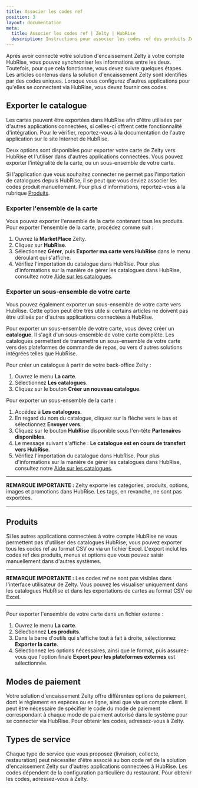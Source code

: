 ```yaml
---
title: Associer les codes ref
position: 3
layout: documentation
meta:
  title: Associer les codes ref | Zelty | HubRise
  description: Instructions pour associer les codes ref des produits Zelty avec d'autres applications connectées à HubRise pour la synchronisation des données.
---
```


Après avoir connecté votre solution d'encaissement Zelty à votre compte HubRise, vous pouvez synchroniser les informations entre les deux. Toutefois, pour que cela fonctionne, vous devez suivre quelques étapes. Les articles contenus dans la solution d'encaissement Zelty sont identifiés par des codes uniques. Lorsque vous configurez d'autres applications pour qu'elles se connectent via HubRise, vous devez fournir ces codes.

## Exporter le catalogue

Les cartes peuvent être exportées dans HubRise afin d'être utilisées par d'autres applications connectées, si celles-ci offrent cette fonctionnalité d'intégration. Pour le vérifier, reportez-vous à la documentation de l'autre application sur le site Internet de HubRise.

Deux options sont disponibles pour exporter votre carte de Zelty vers HubRise et l'utiliser dans d'autres applications connectées. Vous pouvez exporter l'intégralité de la carte, ou un sous-ensemble de votre carte.

Si l'application que vous souhaitez connecter ne permet pas l'importation de catalogues depuis HubRise, il se peut que vous deviez associer les codes produit manuellement. Pour plus d'informations, reportez-vous à la rubrique [Produits](#produits).

### Exporter l'ensemble de la carte

Vous pouvez exporter l'ensemble de la carte contenant tous les produits. Pour exporter l'ensemble de la carte, procédez comme suit :

1. Ouvrez la **MarketPlace** Zelty.
1. Cliquez sur **HubRise**.
1. Sélectionnez **Gérer**, puis **Exporter ma carte vers HubRise** dans le menu déroulant qui s'affiche.
1. Vérifiez l'importation du catalogue dans HubRise. Pour plus d'informations sur la manière de gérer les catalogues dans HubRise, consultez notre [Aide sur les catalogues](/docs/catalog/).

### Exporter un sous-ensemble de votre carte

Vous pouvez également exporter un sous-ensemble de votre carte vers HubRise. Cette option peut être très utile si certains articles ne doivent pas être utilisés par d'autres applications connectées à HubRise.

Pour exporter un sous-ensemble de votre carte, vous devez créer un **catalogue**. Il s'agit d'un sous-ensemble de votre carte complète. Les catalogues permettent de transmettre un sous-ensemble de votre carte vers des plateformes de commande de repas, ou vers d'autres solutions intégrées telles que HubRise.

Pour créer un catalogue à partir de votre back-office Zelty :

1. Ouvrez le menu **La carte**.
1. Sélectionnez **Les catalogues**.
1. Cliquez sur le bouton **Créer un nouveau catalogue**.

Pour exporter un sous-ensemble de la carte :

1. Accédez à **Les catalogues**.
1. En regard du nom du catalogue, cliquez sur la flèche vers le bas et sélectionnez **Envoyer vers**.
1. Cliquez sur le bouton **HubRise** disponible sous l'en-tête **Partenaires disponibles**.
1. Le message suivant s'affiche : **Le catalogue est en cours de transfert vers HubRise**.
1. Vérifiez l'importation du catalogue dans HubRise. Pour plus d'informations sur la manière de gérer les catalogues dans HubRise, consultez notre [Aide sur les catalogues](/docs/catalog/).

---

**REMARQUE IMPORTANTE :** Zelty exporte les catégories, produits, options, images et promotions dans HubRise. Les tags, en revanche, ne sont pas exportées.

---

## Produits

Si les autres applications connectées à votre compte HubRise ne vous permettent pas d'utiliser des catalogues HubRise, vous pouvez exporter tous les codes ref au format CSV ou via un fichier Excel. L'export inclut les codes ref des produits, menus et options que vous pouvez saisir manuellement dans d'autres systèmes.

---

**REMARQUE IMPORTANTE :** Les codes ref ne sont pas visibles dans l'interface utilisateur de Zelty. Vous pouvez les visualiser uniquement dans les catalogues HubRise et dans les exportations de cartes au format CSV ou Excel.

---

Pour exporter l'ensemble de votre carte dans un fichier externe :

1. Ouvrez le menu **La carte**.
1. Sélectionnez **Les produits**.
1. Dans la barre d'outils qui s'affiche tout à fait à droite, sélectionnez **Exporter la carte**.
1. Sélectionnez les options nécessaires, ainsi que le format, puis assurez-vous que l'option finale **Export pour les plateformes externes** est sélectionnée.

## Modes de paiement

Votre solution d'encaissement Zelty offre différentes options de paiement, dont le règlement en espèces ou en ligne, ainsi que via un compte client. Il peut être nécessaire de spécifier le code du mode de paiement correspondant à chaque mode de paiement autorisé dans le système pour se connecter via HubRise. Pour obtenir les codes, adressez-vous à Zelty.

## Types de service

Chaque type de service que vous proposez (livraison, collecte, restauration) peut nécessiter d'être associé au bon code ref de la solution d'encaissement Zelty sur d'autres applications connectées à HubRise. Les codes dépendent de la configuration particulière du restaurant. Pour obtenir les codes, adressez-vous à Zelty.
